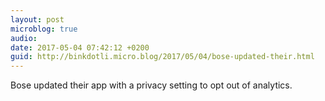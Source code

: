 ```yaml
---
layout: post
microblog: true
audio: 
date: 2017-05-04 07:42:12 +0200
guid: http://binkdotli.micro.blog/2017/05/04/bose-updated-their.html
---
```

Bose updated their app with a privacy setting to opt out of analytics. 
